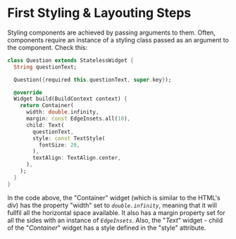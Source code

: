 # First Styling & Layouting Steps

Styling components are achieved by passing arguments to them. Often, components require an instance of a styling class passed as an argument to the component. Check this:
```dart
class Question extends StatelessWidget {
  String questionText;

  Question({required this.questionText, super.key});

  @override
  Widget build(BuildContext context) {
    return Container(
      width: double.infinity,
      margin: const EdgeInsets.all(10),
      child: Text(
        questionText,
        style: const TextStyle(
          fontSize: 28,
        ),
        textAlign: TextAlign.center,
      ),
    );
  }
}
```
In the code above, the "Container" widget (which is similar to the HTML's *div*) has the property "width" set to *`double.infinity`*, meaning that it will fullfil all the horizontal space available. It also has a margin property set for all the sides with an instance of *`EdgeInsets`*. Also, the "*Text*" widget - child of the "*Container*" widget has a style defined in the "style" attribute.